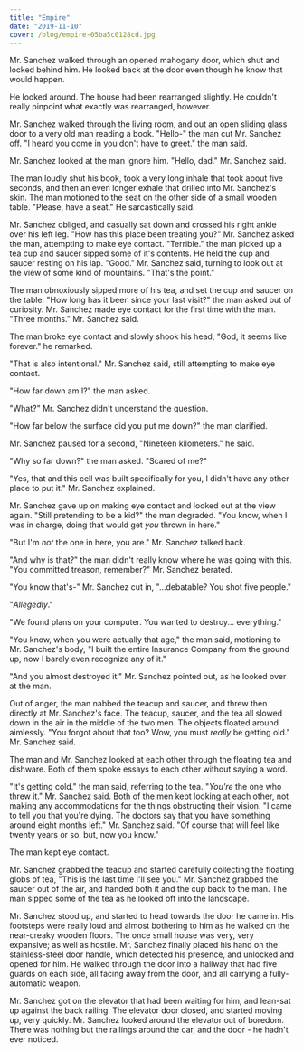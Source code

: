 ```yaml
---
title: "Empire"
date: "2019-11-10"
cover: /blog/empire-05ba5c0128cd.jpg
---
```


Mr. Sanchez walked through an opened mahogany door, which shut and locked behind him. He looked back at the door even though he know that would happen.

He looked around. The house had been rearranged slightly. He couldn't really pinpoint what exactly was rearranged, however.

Mr. Sanchez walked through the living room, and out an open sliding glass door to a very old man reading a book. "Hello-" the man cut Mr. Sanchez off. "I heard you come in you don't have to greet." the man said.

Mr. Sanchez looked at the man ignore him. "Hello, dad." Mr. Sanchez said.

The man loudly shut his book, took a very long inhale that took about five seconds, and then an even longer exhale that drilled into Mr. Sanchez's skin. The man motioned to the seat on the other side of a small wooden table. "Please, have a seat." He sarcastically said.

Mr. Sanchez obliged, and casually sat down and crossed his right ankle over his left leg. "How has this place been treating you?" Mr. Sanchez asked the man, attempting to make eye contact. "Terrible." the man picked up a tea cup and saucer sipped some of it's contents. He held the cup and saucer resting on his lap. "Good." Mr. Sanchez said, turning to look out at the view of some kind of mountains. "That's the point."

The man obnoxiously sipped more of his tea, and set the cup and saucer on the table. "How long has it been since your last visit?" the man asked out of curiosity. Mr. Sanchez made eye contact for the first time with the man. "Three months." Mr. Sanchez said.

The man broke eye contact and slowly shook his head, "God, it seems like forever." he remarked.

"That is also intentional." Mr. Sanchez said, still attempting to make eye contact.

"How far down am I?" the man asked.

"What?" Mr. Sanchez didn't understand the question.

"How far below the surface did you put me down?" the man clarified.

Mr. Sanchez paused for a second, "Nineteen kilometers." he said.

"Why so far down?" the man asked. "Scared of me?"

"Yes, that and this cell was built specifically for you, I didn't have any other place to put it." Mr. Sanchez explained.

Mr. Sanchez gave up on making eye contact and looked out at the view again. "Still pretending to be a kid?" the man degraded. "You know, when I was in charge, doing that would get *you* thrown in here."

"But I'm *not* the one in here, you are." Mr. Sanchez talked back.

"And why is that?" the man didn't really know where he was going with this. "You committed treason, remember?" Mr. Sanchez berated.

"You know that's-" Mr. Sanchez cut in, "...debatable? You shot five people."

"*Allegedly*."

"We found plans on your computer. You wanted to destroy... everything."

"You know, when you were actually that age," the man said, motioning to Mr. Sanchez's body, "I built the entire Insurance Company from the ground up, now I barely even recognize any of it."

"And you almost destroyed it." Mr. Sanchez pointed out, as he looked over at the man.

Out of anger, the man nabbed the teacup and saucer, and threw then directly at Mr. Sanchez's face. The teacup, saucer, and the tea all slowed down in the air in the middle of the two men. The objects floated around aimlessly. "You forgot about that too? Wow, you must *really* be getting old." Mr. Sanchez said.

The man and Mr. Sanchez looked at each other through the floating tea and dishware. Both of them spoke essays to each other without saying a word.

"It's getting cold." the man said, referring to the tea. "*You're* the one who threw it." Mr. Sanchez said. Both of the men kept looking at each other, not making any accommodations for the things obstructing their vision. "I came to tell you that you're dying. The doctors say that you have something around eight months left." Mr. Sanchez said. "Of course that will feel like twenty years or so, but, now you know."

The man kept eye contact.

Mr. Sanchez grabbed the teacup and started carefully collecting the floating globs of tea, "This is the last time I'll see you." Mr. Sanchez grabbed the saucer out of the air, and handed both it and the cup back to the man. The man sipped some of the tea as he looked off into the landscape.

Mr. Sanchez stood up, and started to head towards the door he came in. His footsteps were really loud and almost bothering to him as he walked on the near-creaky wooden floors. The once small house was very, very expansive; as well as hostile. Mr. Sanchez finally placed his hand on the stainless-steel door handle, which detected his presence, and unlocked and opened for him. He walked through the door into a hallway that had five guards on each side, all facing away from the door, and all carrying a fully-automatic weapon.

Mr. Sanchez got on the elevator that had been waiting for him, and lean-sat up against the back railing. The elevator door closed, and started moving up, very quickly. Mr. Sanchez looked around the elevator out of boredom. There was nothing but the railings around the car, and the door - he hadn't ever noticed.
